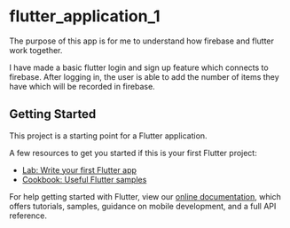 # flutter_application_1

The purpose of this app is for me to understand how firebase and flutter work together.

I have made a basic flutter login and sign up feature which connects to firebase. After logging in, the user is able to add the number of items they have which will be recorded in firebase. 


## Getting Started

This project is a starting point for a Flutter application.

A few resources to get you started if this is your first Flutter project:

- [Lab: Write your first Flutter app](https://flutter.dev/docs/get-started/codelab)
- [Cookbook: Useful Flutter samples](https://flutter.dev/docs/cookbook)

For help getting started with Flutter, view our
[online documentation](https://flutter.dev/docs), which offers tutorials,
samples, guidance on mobile development, and a full API reference.
